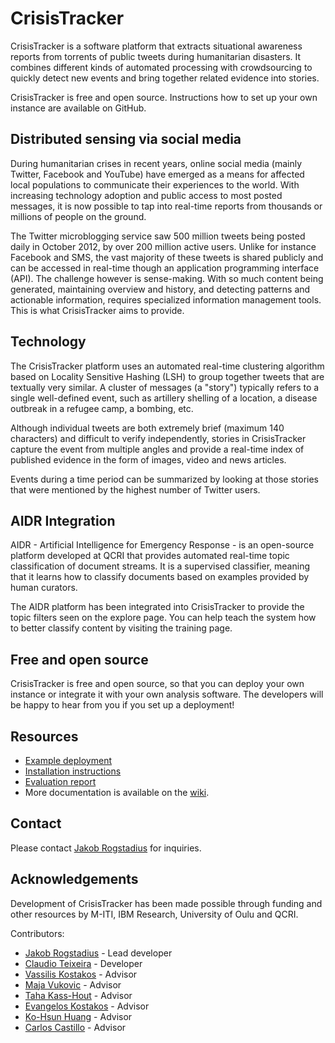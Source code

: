 # CrisisTracker

CrisisTracker is a software platform that extracts situational awareness reports from torrents of public tweets during humanitarian disasters. It combines different kinds of automated processing with crowdsourcing to quickly detect new events and bring together related evidence into stories.

CrisisTracker is free and open source. Instructions how to set up your own instance are available on GitHub.

## Distributed sensing via social media

During humanitarian crises in recent years, online social media (mainly Twitter, Facebook and YouTube) have emerged as a means for affected local populations to communicate their experiences to the world. With increasing technology adoption and public access to most posted messages, it is now possible to tap into real-time reports from thousands or millions of people on the ground.

The Twitter microblogging service saw 500 million tweets being posted daily in October 2012, by over 200 million active users. Unlike for instance Facebook and SMS, the vast majority of these tweets is shared publicly and can be accessed in real-time though an application programming interface (API). The challenge however is sense-making. With so much content being generated, maintaining overview and history, and detecting patterns and actionable information, requires specialized information management tools. This is what CrisisTracker aims to provide.

## Technology

The CrisisTracker platform uses an automated real-time clustering algorithm based on Locality Sensitive Hashing (LSH) to group together tweets that are textually very similar. A cluster of messages (a "story") typically refers to a single well-defined event, such as artillery shelling of a location, a disease outbreak in a refugee camp, a bombing, etc.

Although individual tweets are both extremely brief (maximum 140 characters) and difficult to verify independently, stories in CrisisTracker capture the event from multiple angles and provide a real-time index of published evidence in the form of images, video and news articles.

Events during a time period can be summarized by looking at those stories that were mentioned by the highest number of Twitter users.

## AIDR Integration

AIDR - Artificial Intelligence for Emergency Response - is an open-source platform developed at QCRI that provides automated real-time topic classification of document streams. It is a supervised classifier, meaning that it learns how to classify documents based on examples provided by human curators.

The AIDR platform has been integrated into CrisisTracker to provide the topic filters seen on the explore page. You can help teach the system how to better classify content by visiting the training page.

## Free and open source

CrisisTracker is free and open source, so that you can deploy your own instance or integrate it with your own analysis software. The developers will be happy to hear from you if you set up a deployment!

## Resources

* [Example deployment](http://ufn.virtues.fi/crisistracker)
* [Installation instructions](https://github.com/JakobRogstadius/CrisisTracker/wiki/Installation-instructions)
* [Evaluation report](http://hci.uma.pt/~jakob/files/Rogstadius_2013_CrisisTracker_Crowdsourced_Social_Media_Curation_for_Disaster_Awareness.pdf)
* More documentation is available on the [wiki](https://github.com/JakobRogstadius/CrisisTracker/wiki).

## Contact

Please contact [Jakob Rogstadius](http://hci.uma.pt/~jakob/) for inquiries.

## Acknowledgements

Development of CrisisTracker has been made possible through funding and other resources by M-ITI, IBM Research, University of Oulu and QCRI.

Contributors:

* [Jakob Rogstadius](http://hci.uma.pt/~jakob) - Lead developer
* [Claudio Teixeira](http://www.claudioteixeira.com/) - Developer
* [Vassilis Kostakos](http://www.ee.oulu.fi/~vassilis/) - Advisor
* [Maja Vukovic](http://researcher.watson.ibm.com/researcher/view.php?person=us-maja) - Advisor
* [Taha Kass-Hout](http://www.humanitariantracker.org/#!aboutus/csgz) - Advisor
* [Evangelos Kostakos](http://ekarapanos.com/) - Advisor
* [Ko-Hsun Huang](http://www.linkedin.com/profile/view?id=156209073&locale=en_US&trk=tyah) - Advisor
* [Carlos Castillo](http://www.chato.cl/research/) - Advisor
